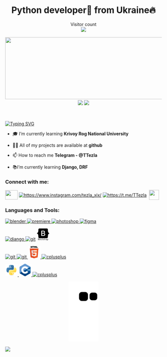 <h1 align="center">Python developer🐍 from Ukraine🔥</h1>

<p align="center"> 
  Visitor count<br>
  <img src="https://profile-counter.glitch.me/Tezlaa/count.svg" />
</p>

<div align="center">
  <img width="844" height="199" src="http://github-profile-summary-cards.vercel.app/api/cards/profile-details?username=Tezlaa&theme=github_dark">
  <img src="http://github-profile-summary-cards.vercel.app/api/cards/productive-time?username=Tezlaa&theme=github_dark&utcOffset=+2">
    <img height="199" src="https://github-readme-stats.vercel.app/api/top-langs/?username=Tezlaa&hide_progress=false&theme=github_dark&hide_border=True&hide_title=True&cache_seconds=100">
</div>
<br>
<br>

[![Typing SVG](https://readme-typing-svg.demolab.com?font=Fira+Code&weight=900&duration=10000&pause=1000&color=0CA71D&width=435&height=30&lines=Hello+world+i%60m+Tezla)](https://git.io/typing-svg)

- 🎓 I’m currently learning **Krivoy Rog National University**

- 👨‍💻 All of my projects are available at **github**

- 📫 How to reach me **Telegram - @TTezla**

- 📚I’m currently learning **Django, DRF**

<h3 align="left">Connect with me:</h3>
<p align="left">
<a href="https://discord.com/users/339340604272017409/" target="blank"><img align="center" src="https://raw.githubusercontent.com/rahuldkjain/github-profile-readme-generator/master/src/images/icons/Social/discord.svg" height="30" width="40" /></a>
<a href="https://www.instagram.com/tezla_xix/" target="blank"><img align="center" src="https://raw.githubusercontent.com/rahuldkjain/github-profile-readme-generator/master/src/images/icons/Social/instagram.svg" alt="https://www.instagram.com/tezla_xix/" height="30" width="40" /></a>
<a href="https://t.me/TTezla" target="blank"><img align="center" src="https://www.vectorlogo.zone/logos/telegram/telegram-icon.svg" alt="https://t.me/TTezla" height="30" width="30" /></a> 
<a href="https://www.linkedin.com/in/bogdan-tishenko-7abbbb155/" target="blank"><img align="center" src="https://www.vectorlogo.zone/logos/linkedin/linkedin-tile.svg" height="32" width="32" /></a>
</p>

<h3 align="left">Languages and Tools:</h3>
<p align="left">
  <a href="https://www.maxon.net/en/cinema-4d" target="_blank" rel="noreferrer"> <img src="https://www.freelogovectors.net/wp-content/uploads/2018/10/cinema-4d-logo.png" alt="blender" width="40" height="40"/> </a>
  <a href="https://www.adobe.com/products/premiere.html" target="_blank" rel="noreferrer"> <img src="https://raw.githubusercontent.com/detain/svg-logos/aecbca0b533703a389211cddb0ca159a5d50553e/svg/adobe-premiere-pro-cc-1430-vector-svg-.svg" alt="premiere" width="45" height="45"/> </a>
 <a href="https://www.photoshop.com/en" target="_blank" rel="noreferrer"> <img src="https://vectorwiki.com/images/IqKa8__adobe-photoshop.svg" alt="photoshop" width="45" height="45"/> </a>
 <a href="https://www.figma.com/" target="_blank" rel="noreferrer"> <img src="https://www.vectorlogo.zone/logos/figma/figma-icon.svg" alt="figma" width="40" height="40"/> </a>
 
 <a href="https://www.djangoproject.com/" target="_blank" rel="noreferrer"> <img src="https://cdn.worldvectorlogo.com/logos/django.svg" alt="django" width="40" height="40"/> </a>
 <a href="https://docs.aiogram.dev/en/latest/" target="_blank" rel="noreferrer"> <img src="https://github.com/aiogram/aiogram/blob/88baf0b5828fe35805a58bc48b63615a906f6ea6/docs/source/static/logo.png" alt="git" width="45" height="45"/></a>
 <a href="https://getbootstrap.com" target="_blank" rel="noreferrer"> <img src="https://raw.githubusercontent.com/devicons/devicon/master/icons/bootstrap/bootstrap-plain-wordmark.svg" alt="bootstrap" width="40" height="40"/> </a>
 
 <a href="https://git-scm.com/" target="_blank" rel="noreferrer"> <img src="https://www.vectorlogo.zone/logos/git-scm/git-scm-icon.svg" alt="git" width="40" height="40"/> </a>
<a href="https://www.docker.com/" target="_blank" rel="noreferrer"> <img src="https://www.vectorlogo.zone/logos/docker/docker-tile.svg" alt="git" width="40" height="40"/> </a>
 <a href="https://www.w3.org/html/" target="_blank" rel="noreferrer"> <img src="https://raw.githubusercontent.com/devicons/devicon/master/icons/html5/html5-original-wordmark.svg" alt="html5" width="40" height="40"/> </a>
   <a href="https://www.w3schools.com/css/" target="_blank" rel="noreferrer"> <img src="https://cdnfree.freelogovectors.net/wp-content/uploads/2020/04/css-3-logo.png" alt="cplusplus" width="40" height="40"/> </a>
 
 <a href="https://www.python.org" target="_blank" rel="noreferrer"> <img src="https://raw.githubusercontent.com/devicons/devicon/master/icons/python/python-original.svg" alt="python" width="40" height="40"/> </a>
 <a href="https://www.w3schools.com/cpp/" target="_blank" rel="noreferrer"> <img src="https://raw.githubusercontent.com/devicons/devicon/master/icons/cplusplus/cplusplus-original.svg" alt="cplusplus" width="40" height="40"/> </a>
 <a href="https://www.w3schools.com/js/" target="_blank" rel="noreferrer"> <img src="https://cdn.worldvectorlogo.com/logos/logo-javascript.svg" alt="cplusplus" width="40" height="40"/> </a></p>
<p align="center">
  <img alig src="https://github.com/Tezlaa/Tezlaa/blob/output/github-contribution-grid-snake.svg" />
</p>
<p align="center>
  <a href="https://github.com/Ashutosh00710/github-readme-activity-graph">
    <img src="https://github-readme-activity-graph.vercel.app/graph?username=Tezlaa&theme=github-compact&hide_border=true">
  </a>       
</p>